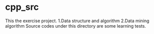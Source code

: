 cpp_src
=======

This the exercise project. 1.Data structure and algorithm 2.Data mining algorithm
Source codes under this directory are some learning tests.
